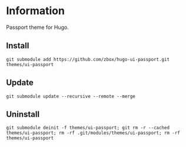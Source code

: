 # Information

Passport theme for Hugo.

## Install

```
git submodule add https://github.com/zbox/hugo-ui-passport.git themes/ui-passport
```

## Update

```
git submodule update --recursive --remote --merge
```

## Uninstall

```
git submodule deinit -f themes/ui-passport; git rm -r --cached themes/ui-passport; rm -rf .git/modules/themes/ui-passport; rm -rf themes/ui-passport
```
